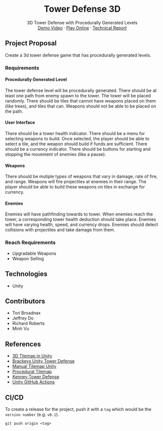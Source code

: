 <p align="center">
  <h1 align="center">Tower Defense 3D</h1>
  <p align="center">
    3D Tower Defense with Procedurally Generated Levels
    <br />
    <a href="https://github.com/github_username/repo_name">Demo Video</a>
    ·
    <a href="https://minhd-vu.github.io/tower-defense-3d/">Play Online</a>
    ·
    <a href="https://github.com/minhd-vu/tower-defense-3d/blob/master/REPORT.pdf">Technical Report</a>
  </p>
</p>

## Project Proposal
Create a 3d tower defense game that has procedurally generated levels.

### Requirements
#### Procedurally Generated Level
The tower defense level will be procedurally generated. There should be at least one path from enemy spawn to the tower. The tower will be placed randomly. There should be tiles that cannot have weapons placed on them (like trees), and tiles that can. Weapons should not be able to be placed on the path.
#### User Interface
There should be a tower health indicator. There should be a menu for selecting weapons to build. Once selected, the player should be able to select a tile, and the weapon should build if funds are sufficient. There should be a currency indicator. There should be buttons for starting and stopping the movement of enemies (like a pause).
#### Weapons
There should be mutiple types of weapons that vary in damage, rate of fire, and range. Weapons will fire projectiles at enemies in their range. The player should be able to build these weapons on tiles in exchange for currency.
#### Enemies
Enemies will have pathfinding towards to tower. When enemies reach the tower, a corresponding tower health deduction should take place. Enemies will have varying health, speed, and currency drops. Enemies should detect collisions with projectiles and take damage from them.

### Reach Requirements
- Upgradable Weapons
- Weapon Selling

## Technologies

- Unity

## Contributors

- Tori Broadnax
- Jeffrey Do
- Richard Roberts
- Minh Vu

## References
- [3D Tilemap in Unity](https://youtu.be/ulFc6p3hQzQ)
- [Brackeys Unity Tower Defense](https://www.youtube.com/playlist?list=PLPV2KyIb3jR4u5jX8za5iU1cqnQPmbzG0)
- [Manual Tilemap Unity](https://forum.unity.com/threads/how-can-i-place-a-tile-in-a-tilemap-by-script.508338/)
- [Procedural Tilemap](https://blog.unity.com/technology/procedural-patterns-you-can-use-with-tilemaps-part-i)
- [Kenney Tower Defense](https://www.kenney.nl/assets/tower-defense-kit)
- [Unity GitHub Actions](https://isaacbroyles.com/gamedev/2020/07/04/unity-github-actions.html)

## CI/CD

To create a release for the project, push it with a `tag` which would be the `version number` (e.g. `v0.1`).
```
git push origin <tag>
```